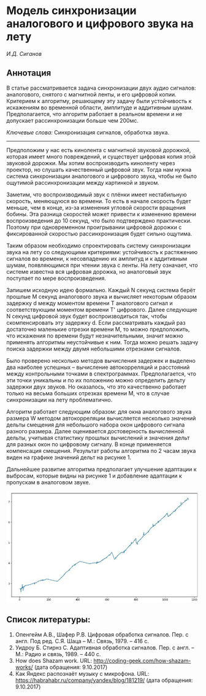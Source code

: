 # Модель синхронизации аналогового и цифрового звука на лету

_И.Д. Сиганов_

## Аннотация

В статье рассматривается задача синхронизации двух аудио сигналов: аналогового, снятого с магнитной ленты, и его цифровой копии. Критерием к алгоритму, решающему эту задачу были устойчивость к искажениям во временной области, амплитуде и аддитивным шумам. Предполагается, что алгоритм работает в реальном времени и не допускает рассинхронизации больше чем 200мс.

*Ключевые слова:* Синхронизация сигналов, обработка звука.

---

Предположим у нас есть кинолента с магнитной звуковой дорожкой, которая имеет много повреждений, и существует цифровая копия этой звуковой дорожки. Мы хотим воспроизводить киноленту через проектор, но слушать качественный цифровой звук. Тогда нам нужна система синхронизации аналогового и цифрового звука, чтобы не было ощутимой рассинхронизации между картинкой и звуком.

Заметим, что воспроизводимый звук с плёнки имеет нестабильную скорость, меняющуюся во времени. То есть в начале скорость будет меньше, чем в конце, из-за изменения угловой скорости вращения бобины. Эта разница скоростей может привести к изменению времени воспроизведения до 10 секунд, что было подтверждено практически. Поэтому при одновременном проигрывании цифровой дорожки с фиксированной скоростью рассинхронизация будет сильно ощутима.

Таким образом необходимо спроектировать систему синхронизации звука на лету со следующими критериями: устойчивость к растяжению сигналов во времени, к несовпадению их амплитуд и к аддитивным шумам, появляющимся при чтении звука с  ленты. На лету означает, что системе известна вся цифровая дорожка, но аналоговый звук поступает по мере воспроизведения.

Запишем исходную идею формально. Каждый N секунд система берёт прошлые M секунд аналогового звука и вычисляет некоторым образом задержку d между моментом времени T аналогового сигнал и соответствующим моментом времени T' цифрового. Далее следующие N секунд цифровой звук будет воспроизводиться так, чтобы скомпенсировать эту задержку d. Если рассматривать каждый раз достаточно маленькие отрезки времени M, то можно предположить, что искажения по времени будут незначительными, значит можно применять алгоритмы неустойчивые к ним. Тогда можно решать задачу поиска задержки между двумя небольшими отрезками сигналов.

Было проверено несколько методов вычисления задержек и выделено два наиболее успешных – вычисление автокорреляций и расстояний между контрольными точками в спектрограммах. Предполагается, что эти точки уникальны и по их положению можно определить дельту задержки двух звуков. Но оказалось, что это качественно работает только на весьма больших отрезках времени M, что в случае синхронизации на лету проблематично.

Алгоритм работает следующим образом: для окна аналогового звука размера W методом автокорреляции вычисляется несколько значений дельты смещения для небольшого набора окон цифрового сигнала разного размера. Далее оценивается достоверность вычисленной дельты, учитывая статистику прошлых вычислений и значения дельт для разных окон по цифровому сигналу. В конце применяется компенсация смещения. Результат работы алгоритма по 2 часам звука виден на графике значений дельт на рисунке 1.

Дальнейшее развитие алгоритма предполагает улучшение адаптации к выбросам, которые видны на рисунке 1 и добавление адаптации к пропускам в аналоговом звуке.

![Рисукнок 1](/assets/synchronisation_process.jpg)

## Список литературы:

1. Опенгейм А.В., Шафер Р.В. Цифровая обработка сигналов. Пер. с англ. Под ред. С.Я. Шаца – М.: Связь, 1979. – 416 с.
2. Уидроу Б. Стирнз С. Адаптивная обработка сигналов. Пер. с англ. – М.: Радио и связь, 1989. – 440 с.
3. How does Shazam work. URL: http://coding-geek.com/how-shazam-works/ (дата обращения: 9.10.2017)
5. Как Яндекс распознаёт музыку с микрофона. URL: https://habrahabr.ru/company/yandex/blog/181219/ (дата обращения: 9.10.2017)
